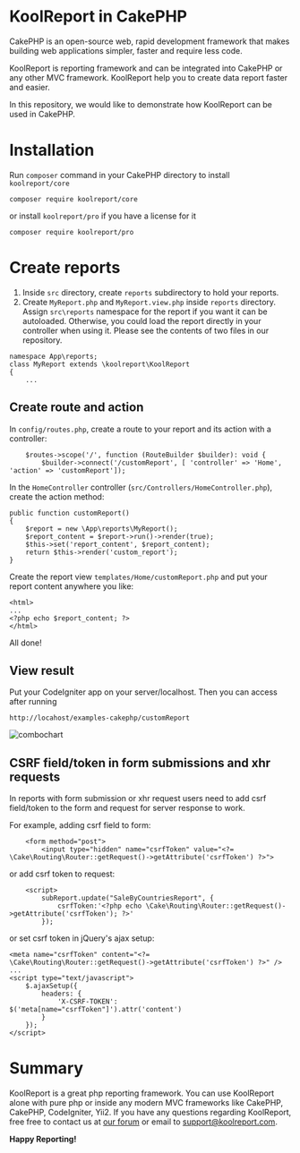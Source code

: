 # KoolReport in CakePHP

CakePHP is an open-source web, rapid development framework that makes building web applications simpler, faster and require less code.

KoolReport is reporting framework and can be integrated into CakePHP or any other MVC framework. KoolReport help you to create data report faster and easier.

In this repository, we would like to demonstrate how KoolReport can be used in CakePHP.

# Installation

Run `composer` command in your CakePHP directory to install `koolreport/core`

```
composer require koolreport/core
```
or install `koolreport/pro` if you have a license for it

```
composer require koolreport/pro
```

# Create reports

1. Inside `src` directory, create `reports` subdirectory to hold your reports.
2. Create `MyReport.php` and `MyReport.view.php` inside `reports` directory. Assign `src\reports` namespace for the report if you want it can be autoloaded. Otherwise, you could load the report directly in your controller when using it. Please see the contents of two files in our repository.

```
namespace App\reports;
class MyReport extends \koolreport\KoolReport
{
    ...
```

## Create route and action

In `config/routes.php`, create a route to your report and its action with a controller:

```
    $routes->scope('/', function (RouteBuilder $builder): void {
        $builder->connect('/customReport', [ 'controller' => 'Home', 'action' => 'customReport']);
```

In the `HomeController` controller (`src/Controllers/HomeController.php`), create the action method:

```
public function customReport()
{
    $report = new \App\reports\MyReport();
    $report_content = $report->run()->render(true);
    $this->set('report_content', $report_content);
    return $this->render('custom_report');
}
```
Create the report view `templates/Home/customReport.php` and put your report content anywhere you like:

```
<html>
...
<?php echo $report_content; ?>
</html>
```

All done!

## View result

Put your CodeIgniter app on your server/localhost. Then you can access after running

```
http://locahost/examples-cakephp/customReport
```

![combochart](combochart.png)

## CSRF field/token in form submissions and xhr requests

In reports with form submission or xhr request users need to add csrf field/token to the form and request for server response to work.

For example, adding csrf field to form:

```
    <form method="post">
        <input type="hidden" name="csrfToken" value="<?= \Cake\Routing\Router::getRequest()->getAttribute('csrfToken') ?>">
```
or add csrf token to request:

```
    <script>
        subReport.update("SaleByCountriesReport", {
            csrfToken:'<?php echo \Cake\Routing\Router::getRequest()->getAttribute('csrfToken'); ?>'
        });
```
or set csrf token in jQuery's ajax setup:

```
<meta name="csrfToken" content="<?= \Cake\Routing\Router::getRequest()->getAttribute('csrfToken') ?>" />
...
<script type="text/javascript">
    $.ajaxSetup({
        headers: {
            'X-CSRF-TOKEN': $('meta[name="csrfToken"]').attr('content')
        }
    });
</script>
```

# Summary

KoolReport is a great php reporting framework. You can use KoolReport alone with pure php or inside any modern MVC frameworks like CakePHP, CakePHP, CodeIgniter, Yii2. If you have any questions regarding KoolReport, free free to contact us at [our forum](https://www.koolreport.com/forum/topics) or email to [support@koolreport.com](mailto:support@koolreport.com).

__Happy Reporting!__